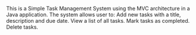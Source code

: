This is a Simple Task Management System using the MVC architecture in a Java application. The system allows user to:
Add new tasks with a title, description   and due date.
View a list of all tasks.
Mark tasks as completed.
Delete tasks.

